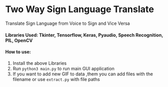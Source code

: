 # Two Way Sign Language Translate
Translate Sign Language from Voice to Sign and Vice Versa

#### Libraries Used: Tkinter, Tensorflow, Keras, Pyaudio, Speech Recognition, PIL, OpenCV

#### How to use:
1. Install the above Libraries
2. Run `python3 main.py` to run main GUI application
3. If you want to add new GIF to data ,them you can add files with the filename or use `extract.py` with file paths
